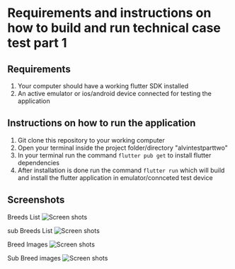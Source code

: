 # Requirements and instructions on how to build and run  technical case test part 1



## Requirements
1. Your computer should have a working flutter SDK  installed
2. An active emulator or ios/android device connected for testing the application

## Instructions on how to run the application
1. Git clone this repository to your working computer
2. Open your terminal inside the project folder/directory "alvintestparttwo" 
3. In your terminal run the command  `flutter pub get` to install flutter dependencies
4. After installation is done run the command `flutter run` which will build and install the flutter application in emulator/connceted test device


## Screenshots
Breeds List
![Screen shots](/screenshots/home.png)

sub Breeds List
![Screen shots](/screenshots/subbreeds.png)

Breed Images
![Screen shots](/screenshots/breedimages.png)

Sub Breed images
![Screen shots](/screenshots/subbreedimages.png)


